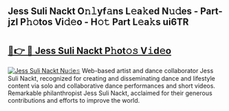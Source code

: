 ## Jess Suli Nackt O𝚗𝚕yf𝚊ns L𝚎a𝚔ed N𝚞𝚍es - Part-jzI P𝚑𝚘tos Vi𝚍𝚎o - H𝚘𝚝 Part L𝚎a𝚔s ui6TR

# <h2><a href="http://kf3125.oniu.top/?m=Jess+Suli+Nackt">🔗👉 🔴 Jess Suli Nackt P𝚑ot𝚘𝚜 V𝚒d𝚎o</a></h2>

[![Jess Suli Nackt Nu𝚍e𝚜](https://i.imgur.com/0qMVB7G.gif)](http://kf3125.oniu.top/?m=Jess+Suli+Nackt)
Web-based artist and dance collaborator Jess Suli Nackt, recognized for creating and disseminating dance and lifestyle content via solo and collaborative dance performances and short videos. Remarkable philanthropist Jess Suli Nackt, acclaimed for their generous contributions and efforts to improve the world.  
